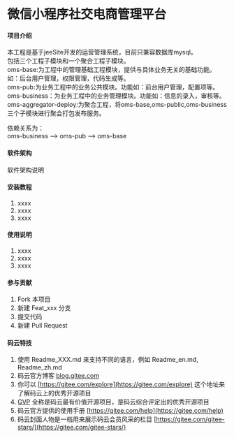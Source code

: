 # 微信小程序社交电商管理平台

#### 项目介绍
本工程是基于jeeSite开发的运营管理系统，目前只兼容数据库mysql。<br/>
包括三个工程子模块和一个聚合工程子模块。<br/>
oms-base:为工程中的管理基础工程模块，提供与具体业务无关的基础功能。如：后台用户管理，权限管理，代码生成等。<br/>
oms-pub:为业务工程中的业务公共模块。功能如：前台用户管理，配置项等。<br/>
oms-business：为业务工程中的业务管理模块。功能如：信息的录入，审核等。<br/>
oms-aggregator-deploy:为聚合工程，将oms-base,oms-public,oms-business三个子模块进行聚会打包发布服务。<br/>

依赖关系为：<br/>
oms-business --> oms-pub --> oms-base<br/>


#### 软件架构
软件架构说明


#### 安装教程

1. xxxx
2. xxxx
3. xxxx

#### 使用说明

1. xxxx
2. xxxx
3. xxxx

#### 参与贡献

1. Fork 本项目
2. 新建 Feat_xxx 分支
3. 提交代码
4. 新建 Pull Request


#### 码云特技

1. 使用 Readme\_XXX.md 来支持不同的语言，例如 Readme\_en.md, Readme\_zh.md
2. 码云官方博客 [blog.gitee.com](https://blog.gitee.com)
3. 你可以 [https://gitee.com/explore](https://gitee.com/explore) 这个地址来了解码云上的优秀开源项目
4. [GVP](https://gitee.com/gvp) 全称是码云最有价值开源项目，是码云综合评定出的优秀开源项目
5. 码云官方提供的使用手册 [https://gitee.com/help](https://gitee.com/help)
6. 码云封面人物是一档用来展示码云会员风采的栏目 [https://gitee.com/gitee-stars/](https://gitee.com/gitee-stars/)